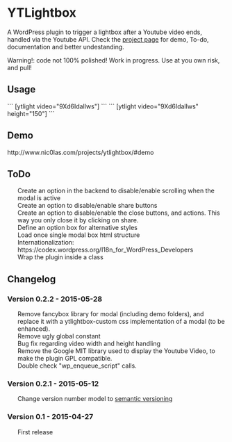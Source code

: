 # YTLightbox

A WordPress plugin to trigger a lightbox after a Youtube video ends, handled via the Youtube API.
Check the <a href="http://www.nic0las.com/projects/ytlightbox/">project page</a> for demo, To-do, documentation and better undestanding.

Warning!: code not 100% polished! Work in progress. Use at you own risk, and pull!

<h2>Usage</h2>
```
[ytlight video="9Xd6IdalIws"]
```
```
[ytlight video="9Xd6IdalIws" height="150"]
```

<h2>Demo</h2>
http://www.nic0las.com/projects/ytlightbox/#demo

<h2>ToDo</h2>
<ul class="task-list">
    <li>Create an option in the backend to disable/enable scrolling when the modal is active</li>
    <li>Create an option to disable/enable share buttons</li>
    <li>Create an option to disable/enable the close buttons, and actions. This way you only close it by clicking on share.</li>
    <li>Define an option box for alternative styles</li>
    <li>Load once single modal box html structure</li>
    <li>Internationalization: https://codex.wordpress.org/I18n_for_WordPress_Developers</li> 
    <li>Wrap the plugin inside a class</li>
</ul>

<h2>Changelog</h2>
<h3>Version 0.2.2 - 2015-05-28</h3>
<ul class="task-list">
    <li>Remove fancybox library for modal (including demo folders), and replace it with a ytlightbox-custom css implementation of a modal (to be enhanced).</li>
    <li>Remove ugly global constant</li>
    <li>Bug fix regarding video width and height handling</li>
    <li>Remove the Google MIT library used to display the Youtube Video, to make the plugin GPL compatible.</li>
    <li>Double check "wp_enqueue_script" calls.</li>
</ul>


<h3>Version 0.2.1 - 2015-05-12</h3>
<ul class="task-list">
<li>Change version number model to <a href="https://docs.npmjs.com/getting-started/semantic-versioning">semantic versioning</a></li>
</ul>

<h3>Version 0.1 - 2015-04-27</h3>
<ul class="task-list">
<li>First release</li>
</ul>
